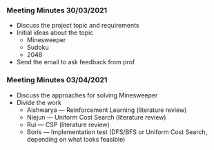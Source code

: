 ### Meeting Minutes 30/03/2021
- Discuss the project topic and requirements
- Initial ideas about the topic
    * Minesweeper
    * Sudoku
    * 2048
- Send the email to ask feedback from prof

### Meeting Minutes 03/04/2021
- Discuss the approaches for solving Minesweeper
- Divide the work
    * Aishwarya — Reinforcement Learning (literature review)
    * Niejun — Uniform Cost Search (literature review)
    * Rui — CSP (literature review)
    * Boris — Implementation test (DFS/BFS or Uniform Cost Search, depending on what looks feasible)